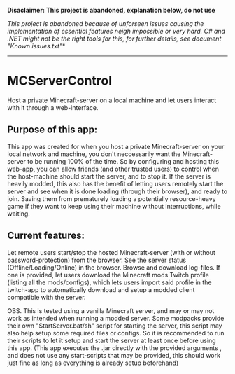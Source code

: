 
**Disaclaimer: This project is abandoned, explanation below, do not use**

**This project is abandoned because of unforseen issues causing the implementation of essential features* neigh impossible or very hard. C# and .NET might not be the right tools for this, for further details, see document "Known issues.txt"**
****
# MCServerControl
Host a private Minecraft-server on a local machine and let users interact with it through a web-interface.

## Purpose of this app:

This app was created for when you host a private Minecraft-server on your local network and machine,
you don't neccessarily want the Minecraft-server to be running 100% of the time.
So by configuring and hosting this web-app, you can allow friends (and other trusted users) to control when the host-machine 
should start the server, and to stop it.
If the server is heavily modded, this also has the benefit of letting users
remotely start the server and see when it is done loading (through their browser), and ready to join. Saving them from prematurely loading a
potentially resource-heavy game if they want to keep using their machine without interruptions, while waiting.

## Current features:
Let remote users start/stop the hosted Minecraft-server (with or without password-protection) from the browser.
See the server status (Offline/Loading/Online) in the browser.
Browse and download log-files.
If one is provided, let users download the Minecraft mods Twitch profile (listing all the mods/configs), which lets users import said profile in the twitch-app
to automatically download and setup a modded client compatible with the server.

OBS. This is tested using a vanilla Minecraft server, and may or may not work as intended when running a modded server.
Some modpacks provide their own "StartServer.bat/sh" script for starting the server, this script may also
help setup some required files or configs. So it is recommended to run their scripts to let it setup
and start the server at least once before using this app. (This app executes the .jar directly with the provided arguments
, and does not use any start-scripts that may be provided, this should work just fine as long as everything is already setup
beforehand)
